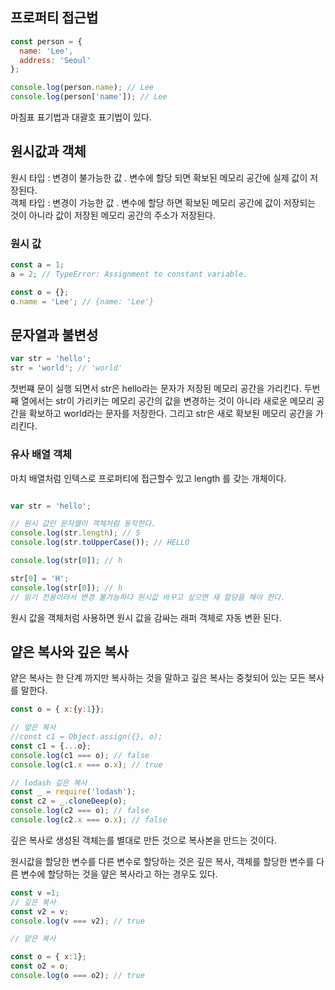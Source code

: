 ## 프로퍼티 접근법

~~~javascript
const person = {
  name: 'Lee',
  address: 'Seoul'
};

console.log(person.name); // Lee
console.log(person['name']); // Lee
~~~
마침표 표기법과 대괄호 표기법이 있다.  

## 원시값과 객체
원시 타입 : 변경이 불가능한 값 . 변수에 할당 되면 확보된 메모리 공간에 실제 값이 저장된다.    
객체 타입 : 변경이 가능한 값 . 변수에 할당 하면 확보된 메모리 공간에 값이 저장되는 것이 아니라 값이 저장된 메모리 공간의 주소가 저장된다.  

### 원시 값  
~~~javascript
const a = 1;
a = 2; // TypeError: Assignment to constant variable.

const o = {};
o.name = 'Lee'; // {name: 'Lee'}
~~~

## 문자열과 불변성
~~~javascript
var str = 'hello';
str = 'world'; // 'world'
~~~

첫번쨰 문이 실행 되면서 str은 hello라는 문자가 저장된 메모리 공간을 가리킨다. 두번째 열에서는 str이 가리키는 메모리 공간의 값을 변경하는 것이 아니라 새로운 메모리 공간을 확보하고 world라는 문자를 저장한다. 그리고 str은 새로 확보된 메모리 공간을 가리킨다.  

### 유사 배열 객체
마치 배열처럼 인텍스로 프로퍼티에 접근할수 있고 length 를 갖는 개체이다.
~~~javascript

var str = 'hello';

// 원시 값인 문자열이 객체처럼 동작한다.
console.log(str.length); // 5
console.log(str.toUpperCase()); // HELLO

console.log(str[0]); // h

str[0] = 'H';
console.log(str[0]); // h
// 읽기 전용이라서 변경 불가능하다 원시값 바꾸고 싶으면 재 할당을 해야 한다.
~~~
원시 값을 객체처럼 사용하면 원시 값을 감싸는 래퍼 객체로 자동 변환 된다.

## 얕은 복사와 깊은 복사
얕은 복사는 한 단계 까지만 복사하는 것을 말하고 깊은 복사는 중첮되어 있는 모든 복사를 말한다.
~~~javascript
const o = { x:{y:1}};

// 얖은 복사
//const c1 = Object.assign({}, o);
const c1 = {...o};
console.log(c1 === o); // false
console.log(c1.x === o.x); // true

// lodash 깊은 복사
const _ = require('lodash');
const c2 = _.cloneDeep(o);
console.log(c2 === o); // false
console.log(c2.x === o.x); // false
~~~
깊은 복사로 생성된 객체는를 별대로 만든 것으로 복사본을 만드는 것이다.  

원시값을 할당한 변수를 다른 변수로 할당하는 것은 깊은 복사, 객체를 할당한 변수를 다른 변수에 할당하는 것을 얖은 복사라고 하는 경우도 있다.  

~~~javascript
const v =1;
// 깊은 복사
const v2 = v;
console.log(v === v2); // true

// 얕은 복사

const o = { x:1};
const o2 = o;
console.log(o === o2); // true
~~~


